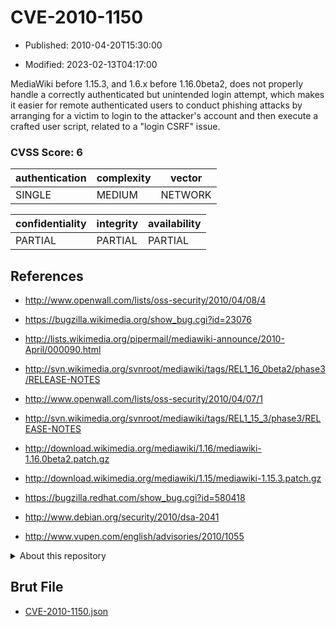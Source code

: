 # CVE-2010-1150

- Published: 2010-04-20T15:30:00

- Modified: 2023-02-13T04:17:00

MediaWiki before 1.15.3, and 1.6.x before 1.16.0beta2, does not properly handle a correctly authenticated but unintended login attempt, which makes it easier for remote authenticated users to conduct phishing attacks by arranging for a victim to login to the attacker's account and then execute a crafted user script, related to a "login CSRF" issue.

### CVSS Score: **6**

| authentication | complexity | vector |
| --- | --- | --- |
| SINGLE | MEDIUM | NETWORK |

| confidentiality | integrity | availability |
| --- | --- | --- |
| PARTIAL | PARTIAL | PARTIAL |

## References

* http://www.openwall.com/lists/oss-security/2010/04/08/4

* https://bugzilla.wikimedia.org/show_bug.cgi?id=23076

* http://lists.wikimedia.org/pipermail/mediawiki-announce/2010-April/000090.html

* http://svn.wikimedia.org/svnroot/mediawiki/tags/REL1_16_0beta2/phase3/RELEASE-NOTES

* http://www.openwall.com/lists/oss-security/2010/04/07/1

* http://svn.wikimedia.org/svnroot/mediawiki/tags/REL1_15_3/phase3/RELEASE-NOTES

* http://download.wikimedia.org/mediawiki/1.16/mediawiki-1.16.0beta2.patch.gz

* http://download.wikimedia.org/mediawiki/1.15/mediawiki-1.15.3.patch.gz

* https://bugzilla.redhat.com/show_bug.cgi?id=580418

* http://www.debian.org/security/2010/dsa-2041

* http://www.vupen.com/english/advisories/2010/1055

<details>
<summary>About this repository</summary> 

  This repository is part of the project [Live Hack CVE](https://github.com/Live-Hack-CVE). Main website can be found [www.live-hack.org](https://www.live-hack.org) 
  
  Made by [Sn0wAlice](https://github.com/Sn0wAlice) for the people that care about security and need to have a feed of the latest CVEs. Hope you enjoy it, don't forget to star the repo and follow me on [Twitter](https://twitter.com/Sn0wAlice) and [Github](https://github.com/Sn0wAlice). And that is my [personnal website](https://www.alice-snow.me/)

  - [Home Page](https://github.com/Live-Hack-CVE)
  - [Framework](https://github.com/Live-Hack-CVE/cve-framework)
  - [CVE database](https://github.com/Live-Hack-CVE/full_database)
  - [Changelog](https://github.com/Live-Hack-CVE/Changelog)
</details>

## Brut File

* [CVE-2010-1150.json](https://raw.githubusercontent.com/Live-Hack-CVE/full_database/main/cves/2010/CVE-2010-1150.json)

